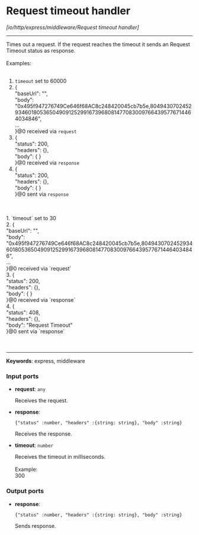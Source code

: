 # Request timeout handler

_[io/http/express/middleware/Request timeout handler]_

---

Times out a request. If the request reaches the timeout it sends an Request Timeout status as response. <br>
<br>
Examples:<br>
<br>
1. `timeout` set to 60000<br>
2. {<br>
  "baseUrl": "",<br>
  "body": "0x495f947276749Ce646f68AC8c248420045cb7b5e,80494307024529346018053650490912529916739680814770830097664395776714464034846",<br>
...<br>
}@0 received via `request`<br>
3. {<br>
  "status": 200,<br>
  "headers": {},<br>
  "body": { }<br>
}@0 received via `response`<br>
4. {<br>
  "status": 200,<br>
  "headers": {},<br>
  "body": { }<br>
}@0 sent via `response`<br>
<br>
<br>
1. `timeout` set to 30<br>
2. {<br>
  "baseUrl": "",<br>
  "body": "0x495f947276749Ce646f68AC8c248420045cb7b5e,80494307024529346018053650490912529916739680814770830097664395776714464034846",<br>
...<br>
}@0 received via `request`<br>
3. {<br>
  "status": 200,<br>
  "headers": {},<br>
  "body": { }<br>
}@0 received via `response`<br>
4. {<br>
  "status": 408,<br>
  "headers": {},<br>
  "body": "Request Timeout"<br>
}@0 sent via `response`<br>
<br>
<br>

---

__Keywords__: express, middleware

### Input ports

* __request__: ` any `

    Receives the request.<br>


* __response__: 
    ```
    {"status" :number, "headers" :{string: string}, "body" :string}
    ```

    Receives the response.<br>


* __timeout__: ` number `

    Receives the timeout in milliseconds.<br>
    <br>
    Example: <br>
    300<br>

### Output ports

* __response__: 
    ```
    {"status" :number, "headers" :{string: string}, "body" :string}
    ```

    Sends response.<br>

